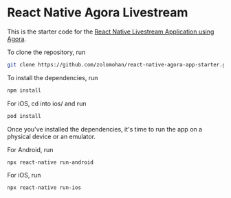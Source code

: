 # React Native Agora Livestream

This is the starter code for the [React Native Livestream Application using Agora](https://zolomohan.hashnode.dev/react-native-agora-livestream-app).

To clone the repository, run

```bash
git clone https://github.com/zolomohan/react-native-agora-app-starter.git
```

To install the dependencies, run

```bash
npm install
```

For iOS, cd into ios/ and run

```bash
pod install
```

Once you've installed the dependencies, it's time to run the app on a physical device or an emulator.

For Android, run

```bash
npx react-native run-android
```

For iOS, run

```bash
npx react-native run-ios
```

